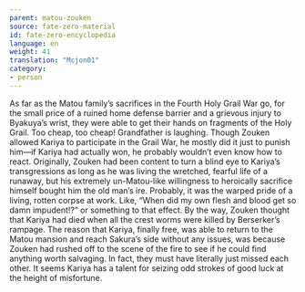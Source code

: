 ```yaml
---
parent: matou-zouken
source: fate-zero-material
id: fate-zero-encyclopedia
language: en
weight: 41
translation: "Mcjon01"
category:
- person
---
```


As far as the Matou family’s sacrifices in the Fourth Holy Grail War go, for the small price of a ruined home defense barrier and a grievous injury to Byakuya’s wrist, they were able to get their hands on fragments of the Holy Grail. Too cheap, too cheap! Grandfather is laughing.
Though Zouken allowed Kariya to participate in the Grail War, he mostly did it just to punish him—if Kariya had actually won, he probably wouldn’t even know how to react.
Originally, Zouken had been content to turn a blind eye to Kariya’s transgressions as long as he was living the wretched, fearful life of a runaway, but his extremely un-Matou-like willingness to heroically sacrifice himself bought him the old man’s ire. Probably, it was the warped pride of a living, rotten corpse at work. Like, “When did my own flesh and blood get so damn impudent!?” or something to that effect.
By the way, Zouken thought that Kariya had died when all the crest worms were killed by Berserker’s rampage. The reason that Kariya, finally free, was able to return to the Matou mansion and reach Sakura’s side without any issues, was because Zouken had rushed off to the scene of the fire to see if he could find anything worth salvaging. In fact, they must have literally just missed each other. It seems Kariya has a talent for seizing odd strokes of good luck at the height of misfortune.
